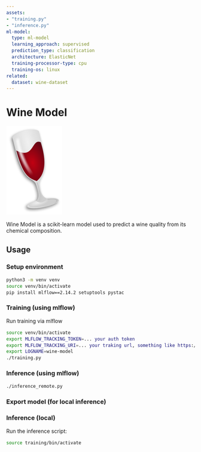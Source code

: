 ```yaml
---
assets:
- "training.py"
- "inference.py"
ml-model:
  type: ml-model
  learning_approach: supervised
  prediction_type: classification
  architecture: ElasticNet
  training-processor-type: cpu
  training-os: linux
related:
  dataset: wine-dataset
---
```


# Wine Model

![Wine](./preview.png)

Wine Model is a scikit-learn model used to predict a wine quality from its chemical composition.

## Usage

### Setup environment

```bash
python3 -m venv venv
source venv/bin/activate
pip install mlflow==2.14.2 setuptools pystac
```

### Training (using mlflow)

Run training via mlflow

```bash
source venv/bin/activate
export MLFLOW_TRACKING_TOKEN=... your auth token
export MLFLOW_TRACKING_URI=... your traking url, something like https://myserver.com/root/wine-model/tracking/
export LOGNAME=wine-model
./training.py
```

### Inference (using mlflow)


```bash
./inference_remote.py
```

### Export model (for local inference)


### Inference (local)

Run the inference script:

```bash
source training/bin/activate
```

